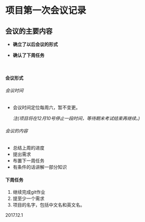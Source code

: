# 项目第一次会议记录



## 会议的主要内容



* __确立了以后会议的形式__

* __确认了下周任务__

  ​


#### 会议形式

###### 会议时间

* 会议时间定位每周六，暂不变更。

  _注(项目将在12月10号停止一段时间，等待期末考试结束再继续。)_


###### 会议的内容

* 总结上周的进度
* 提出需求
* 布置下一周任务
* 有条件的话讲解一部分知识




#### 下周任务

1.  继续完成git作业
2. 提至少一个需求
3. 项目的名字，包括中文名和英文名。



2017.12.1




